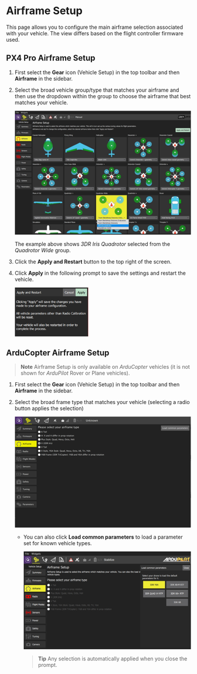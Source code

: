# Airframe Setup

This page allows you to configure the main airframe selection associated with your vehicle. The view differs based on the flight controller firmware used. 


## PX4 Pro Airframe Setup

1. First select the **Gear** icon (Vehicle Setup) in the top toolbar and then **Airframe** in the sidebar.
   
1. Select the broad vehicle group/type that matches your airframe and then use the dropdown within the group to choose the airframe that best matches your vehicle. 
   
   ![](../../images/setup/airframe_px4.jpg)
   
   The example above shows *3DR Iris Quadrotor* selected from the *Quadrotor Wide* group.

1. Click the **Apply and Restart** button to the top right of the screen. 

1. Click **Apply** in the following prompt to save the settings and restart the vehicle.

   <img src="../../images/setup/airframe_px4_apply_prompt.jpg" width="200px" title="Apply airframe selection prompt" />
  

## ArduCopter Airframe Setup

> **Note** Airframe Setup is only available on *ArduCopter* vehicles (it is not shown for *ArduPilot* Rover or Plane vehicles). 

1. First select the **Gear** icon (Vehicle Setup) in the top toolbar and then **Airframe** in the sidebar.

1. Select the broad frame type that matches your vehicle (selecting a radio button applies the selection)

   ![Select airframe type](../../images/setup/airframe_ardupilot.jpg)
   

   * You can also click **Load common parameters** to load a parameter set for known vehicle types.

     ![Load vehicle params](../../images/setup/airframe_ardupilot_parameters.jpg)
     
     > **Tip** Any selection is automatically applied when you close the prompt.
